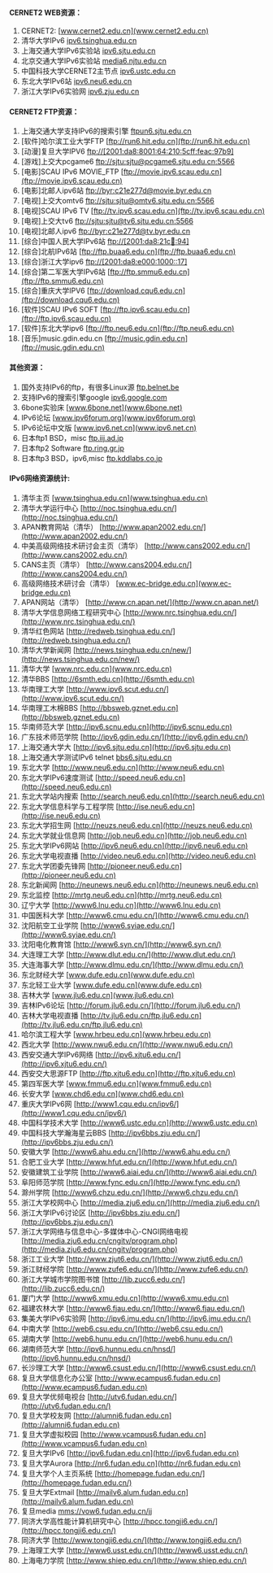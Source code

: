 #### CERNET2 WEB资源：

1. CERNET2: [www.cernet2.edu.cn](www.cernet2.edu.cn)
1. 清华大学IPv6 [ipv6.tsinghua.edu.cn](ipv6.tsinghua.edu.cn)
1. 上海交通大学IPv6实验站 [ipv6.sjtu.edu.cn](ipv6.sjtu.edu.cn)
1. 北京交通大学IPv6实验站 [media6.njtu.edu.cn](media6.njtu.edu.cn)
1. 中国科技大学CERNET2主节点 [ipv6.ustc.edu.cn](ipv6.ustc.edu.cn)
1. 东北大学IPv6站 [ipv6.neu6.edu.cn](ipv6.neu6.edu.cn)
1. 浙江大学IPv6实验网 [ipv6.zju.edu.cn](ipv6.zju.edu.cn)

#### CERNET2 FTP资源：

1. 上海交通大学支持IPv6的搜索引擎 [ftpun6.sjtu.edu.cn](ftpun6.sjtu.edu.cn)
1. [软件]哈尔滨工业大学FTP [ftp://run6.hit.edu.cn](ftp://run6.hit.edu.cn)
1. [动漫]复旦大学IPV6 [ftp://[2001:da8:8001:64:210:5cff:feac:97b9]](ftp://[2001:da8:8001:64:210:5cff:feac:97b9])
1. [游戏]上交大pcgame6 [ftp://sjtu:sjtu@pcgame6.sjtu.edu.cn:5566](ftp://sjtu:sjtu@pcgame6.sjtu.edu.cn:5566)
1. [电影]SCAU IPv6 MOVIE_FTP [ftp://movie.ipv6.scau.edu.cn](ftp://movie.ipv6.scau.edu.cn)
1. [电影]北邮人ipv6站 [ftp://byr:c21e277d@movie.byr.edu.cn](ftp://byr:c21e277d@movie.byr.edu.cn)
1. [电视]上交大omtv6 [ftp://sjtu:sjtu@omtv6.sjtu.edu.cn:5566](ftp://sjtu:sjtu@omtv6.sjtu.edu.cn:5566)
1. [电视]SCAU IPv6 TV [ftp://tv.ipv6.scau.edu.cn](ftp://tv.ipv6.scau.edu.cn)
1. [电视]上交大tv6 [ftp://sjtu:sjtu@tv6.sjtu.edu.cn:5566](ftp://sjtu:sjtu@tv6.sjtu.edu.cn:5566)
1. [电视]北邮人ipv6 [ftp://byr:c21e277d@tv.byr.edu.cn](ftp://byr:c21e277d@tv.byr.edu.cn)
1. [综合]中国人民大学IPv6站 [ftp://[2001:da8:21c:100::94]](ftp://[2001:da8:21c:100::94])
1. [综合]北航IPv6站 [ftp://ftp.buaa6.edu.cn](ftp://ftp.buaa6.edu.cn)
1. [综合]浙江大学ipv6 [ftp://[2001:da8:e000:1000::17]](ftp://[2001:da8:e000:1000::17])
1. [综合]第二军医大学IPv6站 [ftp://ftp.smmu6.edu.cn](ftp://ftp.smmu6.edu.cn)
1. [综合]重庆大学IPV6 [ftp://download.cqu6.edu.cn](ftp://download.cqu6.edu.cn)
1. [软件]SCAU IPv6 SOFT [ftp://ftp.ipv6.scau.edu.cn](ftp://ftp.ipv6.scau.edu.cn)
1. [软件]东北大学ipv6 [ftp://ftp.neu6.edu.cn](ftp://ftp.neu6.edu.cn)
1. [音乐]music.gdin.edu.cn [ftp://music.gdin.edu.cn](ftp://music.gdin.edu.cn)

#### 其他资源：

1. 国外支持IPv6的ftp，有很多Linux源 [ftp.belnet.be](ftp.belnet.be)
1. 支持IPv6的搜索引擎google [ipv6.google.com](ipv6.google.com)
1. 6bone实验床 [www.6bone.net](www.6bone.net)
1. IPv6论坛 [www.ipv6forum.org](www.ipv6forum.org)
1. IPv6论坛中文版 [www.ipv6.net.cn](www.ipv6.net.cn)
1. 日本ftp1 BSD，misc [ftp.iij.ad.jp](ftp.iij.ad.jp)
1. 日本ftp2 Software [ftp.ring.gr.jp](ftp.ring.gr.jp)
1. 日本ftp3 BSD，ipv6,misc [ftp.kddlabs.co.jp](ftp.kddlabs.co.jp)

#### IPv6网络资源统计:

1. 清华主页 [www.tsinghua.edu.cn](www.tsinghua.edu.cn)
1. 清华大学运行中心 [http://noc.tsinghua.edu.cn/](http://noc.tsinghua.edu.cn/)
1. APAN教育网站（清华） [http://www.apan2002.edu.cn/](http://www.apan2002.edu.cn/)
1. 中美高级网络技术研讨会主页（清华） [http://www.cans2002.edu.cn/](http://www.cans2002.edu.cn/)
1. CANS主页（清华） [http://www.cans2004.edu.cn/](http://www.cans2004.edu.cn/)
1. 高级网络技术研讨会（清华） [www.ec-bridge.edu.cn](www.ec-bridge.edu.cn)
1. APAN网站（清华） [http://www.cn.apan.net/](http://www.cn.apan.net/)
1. 清华大学信息网络工程研究中心 [http://www.nrc.tsinghua.edu.cn/](http://www.nrc.tsinghua.edu.cn/)
1. 清华红色网站 [http://redweb.tsinghua.edu.cn/](http://redweb.tsinghua.edu.cn/)
1. 清华大学新闻网 [http://news.tsinghua.edu.cn/new/](http://news.tsinghua.edu.cn/new/)
1. 清华大学 [www.nrc.edu.cn](www.nrc.edu.cn)
1. 清华BBS [http://6smth.edu.cn](http://6smth.edu.cn)
1. 华南理工大学 [http://www.ipv6.scut.edu.cn/](http://www.ipv6.scut.edu.cn/)
1. 华南理工木棉BBS [http://bbsweb.gznet.edu.cn](http://bbsweb.gznet.edu.cn)
1. 华南师范大学 [http://ipv6.scnu.edu.cn](http://ipv6.scnu.edu.cn)
1. 广东技术师范学院 [http://ipv6.gdin.edu.cn/](http://ipv6.gdin.edu.cn/)
1. 上海交通大学大 [http://ipv6.sjtu.edu.cn](http://ipv6.sjtu.edu.cn)
1. 上海交通大学测试IPv6 telnet [bbs6.sjtu.edu.cn](bbs6.sjtu.edu.cn)
1. 东北大学 [http://www.neu6.edu.cn](http://www.neu6.edu.cn)
1. 东北大学IPv6速度测试 [http://speed.neu6.edu.cn](http://speed.neu6.edu.cn)
1. 东北大学站内搜索 [http://search.neu6.edu.cn](http://search.neu6.edu.cn)
1. 东北大学信息科学与工程学院 [http://ise.neu6.edu.cn](http://ise.neu6.edu.cn)
1. 东北大学招生网 [http://neuzs.neu6.edu.cn](http://neuzs.neu6.edu.cn)
1. 东北大学就业信息网 [http://job.neu6.edu.cn](http://job.neu6.edu.cn)
1. 东北大学IPv6网站 [http://ipv6.neu6.edu.cn](http://ipv6.neu6.edu.cn)
1. 东北大学电视直播 [http://video.neu6.edu.cn](http://video.neu6.edu.cn)
1. 东北大学团委先锋网 [http://pioneer.neu6.edu.cn](http://pioneer.neu6.edu.cn)
1. 东北新闻网 [http://neunews.neu6.edu.cn](http://neunews.neu6.edu.cn)
1. 东北监控 [http://mrtg.neu6.edu.cn](http://mrtg.neu6.edu.cn)
1. 辽宁大学 [http://www6.lnu.edu.cn](http://www6.lnu.edu.cn)
1. 中国医科大学 [http://www6.cmu.edu.cn/](http://www6.cmu.edu.cn/)
1. 沈阳航空工业学院 [http://www6.syiae.edu.cn/](http://www6.syiae.edu.cn/)
1. 沈阳电化教育馆 [http://www6.syn.cn/](http://www6.syn.cn/)
1. 大连理工大学 [http://www.dlut.edu.cn/](http://www.dlut.edu.cn/)
1. 大连海事大学 [http://www.dlmu.edu.cn/](http://www.dlmu.edu.cn/)
1. 东北财经大学 [www.dufe.edu.cn](www.dufe.edu.cn)
1. 东北轻工业大学 [www.dufe.edu.cn](www.dufe.edu.cn)
1. 吉林大学 [www.jlu6.edu.cn](www.jlu6.edu.cn)
1. 吉林IPv6论坛 [http://forum.jlu6.edu.cn/](http://forum.jlu6.edu.cn/)
1. 吉林大学电视直播 [http://tv.jlu6.edu.cn/ftp.jlu6.edu.cn](http://tv.jlu6.edu.cn/ftp.jlu6.edu.cn)
1. 哈尔滨工程大学 [www.hrbeu.edu.cn](www.hrbeu.edu.cn)
1. 西北大学 [http://www.nwu6.edu.cn/](http://www.nwu6.edu.cn/)
1. 西安交通大学IPv6网络 [http://ipv6.xjtu6.edu.cn/](http://ipv6.xjtu6.edu.cn/)
1. 西安交大思源FTP [http://ftp.xjtu6.edu.cn](http://ftp.xjtu6.edu.cn)
1. 第四军医大学 [www.fmmu6.edu.cn](www.fmmu6.edu.cn)
1. 长安大学 [www.chd6.edu.cn](www.chd6.edu.cn)
1. 重庆大学IPv6网 [http://www1.cqu.edu.cn/ipv6/](http://www1.cqu.edu.cn/ipv6/)
1. 中国科学技术大学 [http://www6.ustc.edu.cn](http://www6.ustc.edu.cn)
1. 中国科技大学瀚海星云BBS [http://ipv6bbs.zju.edu.cn/](http://ipv6bbs.zju.edu.cn/)
1. 安徽大学 [http://www6.ahu.edu.cn/](http://www6.ahu.edu.cn/)
1. 合肥工业大学 [http://www.hfut.edu.cn/](http://www.hfut.edu.cn/)
1. 安徽建筑工业学院 [http://www6.aiai.edu.cn/](http://www6.aiai.edu.cn/)
1. 阜阳师范学院 [http://www.fync.edu.cn/](http://www.fync.edu.cn/)
1. 滁州学院 [http://www6.chzu.edu.cn/](http://www6.chzu.edu.cn/)
1. 浙江大学校网中心 [http://media.zju6.edu.cn/](http://media.zju6.edu.cn/)
1. 浙江大学IPv6讨论区 [http://ipv6bbs.zju.edu.cn/](http://ipv6bbs.zju.edu.cn/)
1. 浙江大学网络与信息中心-多媒体中心-CNGI网络电视 [http://media.zju6.edu.cn/cngitv/program.php](http://media.zju6.edu.cn/cngitv/program.php)
1. 浙江工业大学 [http://www.zjut6.edu.cn/](http://www.zjut6.edu.cn/)
1. 浙江财经学院 [http://www.zufe6.edu.cn/](http://www.zufe6.edu.cn/)
1. 浙江大学城市学院图书馆 [http://lib.zucc6.edu.cn/](http://lib.zucc6.edu.cn/)
1. 厦门大学 [http://www6.xmu.edu.cn](http://www6.xmu.edu.cn)
1. 福建农林大学 [http://www6.fjau.edu.cn/](http://www6.fjau.edu.cn/)
1. 集美大学IPv6实验网 [http://ipv6.jmu.edu.cn/](http://ipv6.jmu.edu.cn/)
1. 中南大学 [http://web6.csu.edu.cn/](http://web6.csu.edu.cn/)
1. 湖南大学 [http://web6.hunu.edu.cn/](http://web6.hunu.edu.cn/)
1. 湖南师范大学 [http://ipv6.hunnu.edu.cn/hnsd/](http://ipv6.hunnu.edu.cn/hnsd/)
1. 长沙理工大学 [http://www6.csust.edu.cn/](http://www6.csust.edu.cn/)
1. 复旦大学信息化办公室 [http://www.ecampus6.fudan.edu.cn](http://www.ecampus6.fudan.edu.cn)
1. 复旦大学优频电视台 [http://utv6.fudan.edu.cn/](http://utv6.fudan.edu.cn/)
1. 复旦大学校友网 [http://alumni6.fudan.edu.cn](http://alumni6.fudan.edu.cn)
1. 复旦大学虚拟校园 [http://www.vcampus6.fudan.edu.cn](http://www.vcampus6.fudan.edu.cn)
1. 复旦大学IPv6 [http://ipv6.fudan.edu.cn](http://ipv6.fudan.edu.cn)
1. 复旦大学Aurora [http://nr6.fudan.edu.cn](http://nr6.fudan.edu.cn)
1. 复旦大学个人主页系统 [http://homepage.fudan.edu.cn/](http://homepage.fudan.edu.cn/)
1. 复旦大学Extmail [http://mailv6.alum.fudan.edu.cn](http://mailv6.alum.fudan.edu.cn)
1. 复旦media [mms://vow6.fudan.edu.cn/jj](mms://vow6.fudan.edu.cn/jj)
1. 同济大学高性能计算机研究中心 [http://hpcc.tongji6.edu.cn/](http://hpcc.tongji6.edu.cn/)
1. 同济大学 [http://www.tongji6.edu.cn/](http://www.tongji6.edu.cn/)
1. 上海理工大学 [http://www6.usst.edu.cn/](http://www6.usst.edu.cn/)
1. 上海电力学院 [http://www.shiep.edu.cn/](http://www.shiep.edu.cn/)

